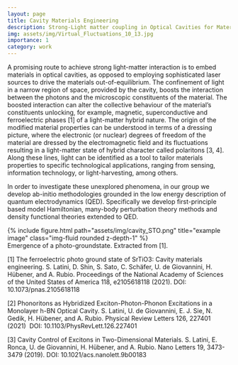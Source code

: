 ```yaml
---
layout: page
title: Cavity Materials Engineering
description: Strong-Light matter coupling in Optical Cavities for Material Control
img: assets/img/Virtual_Fluctuations_10_13.jpg
importance: 1
category: work
---
```


A promising route to achieve strong light-matter interaction is to embed materials in optical cavities, as opposed to employing sophisticated laser sources to drive the materials out-of-equilibrium. The confinement of light in a narrow region of space, provided by the cavity, boosts the interaction between the photons and the microscopic constituents of the material. The boosted interaction can alter the collective behaviour of the material’s constituents unlocking, for example, magnetic, superconductive and ferroelectric phases [1] of a light-matter hybrid nature. The origin of the modified material properties can be understood in terms of a dressing picture, where the electronic (or nuclear) degrees of freedom of the material are dressed by the electromagnetic field and its fluctuations resulting in a light-matter state of hybrid character called polaritons [3, 4]. Along these lines, light can be identified as a tool to tailor materials properties to specific technological applications, ranging from sensing, information technology, or light-harvesting, among others.

In order to investigate these unexplored phenomena, in our group we develop ab-initio methodologies grounded in the low energy description of quantum electrodynamics (QED). Specifically we develop first-principle based model Hamiltonian, many-body perturbation theory methods and density functional theories extended to QED.





<div class="row">
    <div class="col-sm mt-3 mt-md-0">
        {% include figure.html path="assets/img/cavity_STO.png" title="example image" class="img-fluid rounded z-depth-1" %}
    </div>
</div>
<div class="caption">
    Emergence of a photo-groundstate. Extracted from [1].
</div>


[1] The ferroelectric photo ground state of SrTiO3: Cavity materials engineering.
S. Latini, D. Shin, S. Sato, C. Schäfer, U. de Giovannini, H. Hübener, and A. Rubio.
Proceedings of the National Academy of Sciences of the United States of America 118, e2105618118 (2021).
DOI:  10.1073/pnas.2105618118

[2] Phonoritons as Hybridized Exciton-Photon-Phonon Excitations in a Monolayer h-BN Optical Cavity.
S. Latini, U. de Giovannini, E. J. Sie, N. Gedik, H. Hübener, and A. Rubio.
Physical Review Letters 126, 227401 (2021)
 DOI: 10.1103/PhysRevLett.126.227401

[3] Cavity Control of Excitons in Two-Dimensional Materials.
S. Latini, E. Ronca, U. de Giovannini, H. Hübener, and A. Rubio.
Nano Letters 19, 3473-3479 (2019).
DOI: 10.1021/acs.nanolett.9b00183
